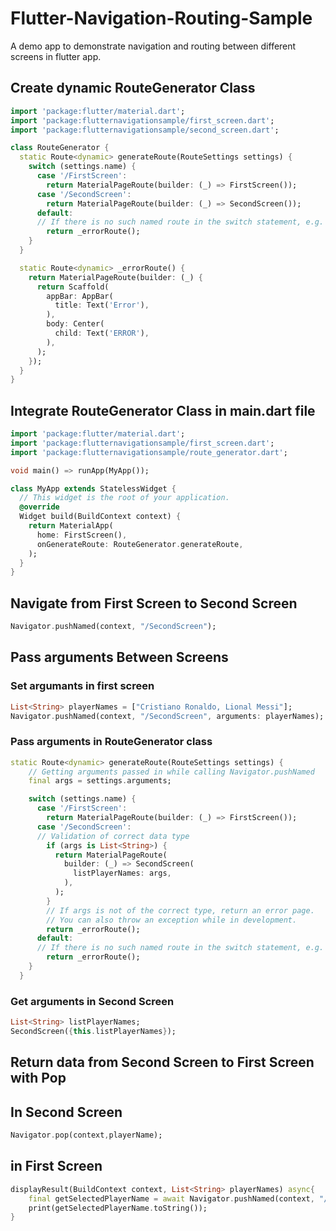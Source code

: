 # Flutter-Navigation-Routing-Sample
A demo app to demonstrate navigation and routing between different screens in flutter app.

## Create dynamic RouteGenerator Class
```dart
import 'package:flutter/material.dart';
import 'package:flutternavigationsample/first_screen.dart';
import 'package:flutternavigationsample/second_screen.dart';

class RouteGenerator {
  static Route<dynamic> generateRoute(RouteSettings settings) {
    switch (settings.name) {
      case '/FirstScreen':
        return MaterialPageRoute(builder: (_) => FirstScreen());
      case '/SecondScreen':
        return MaterialPageRoute(builder: (_) => SecondScreen());
      default:
      // If there is no such named route in the switch statement, e.g. /third
        return _errorRoute();
    }
  }

  static Route<dynamic> _errorRoute() {
    return MaterialPageRoute(builder: (_) {
      return Scaffold(
        appBar: AppBar(
          title: Text('Error'),
        ),
        body: Center(
          child: Text('ERROR'),
        ),
      );
    });
  }
}
```

## Integrate RouteGenerator Class in main.dart file
```dart
import 'package:flutter/material.dart';
import 'package:flutternavigationsample/first_screen.dart';
import 'package:flutternavigationsample/route_generator.dart';

void main() => runApp(MyApp());

class MyApp extends StatelessWidget {
  // This widget is the root of your application.
  @override
  Widget build(BuildContext context) {
    return MaterialApp(
      home: FirstScreen(),
      onGenerateRoute: RouteGenerator.generateRoute,
    );
  }
}
```

## Navigate from First Screen to Second Screen
```dart
Navigator.pushNamed(context, "/SecondScreen");
```

## Pass arguments Between Screens

### Set argumants in first screen
```dart
List<String> playerNames = ["Cristiano Ronaldo, Lional Messi"];
Navigator.pushNamed(context, "/SecondScreen", arguments: playerNames);
```

### Pass arguments in RouteGenerator class
```dart
static Route<dynamic> generateRoute(RouteSettings settings) {
    // Getting arguments passed in while calling Navigator.pushNamed
    final args = settings.arguments;

    switch (settings.name) {
      case '/FirstScreen':
        return MaterialPageRoute(builder: (_) => FirstScreen());
      case '/SecondScreen':
      // Validation of correct data type
        if (args is List<String>) {
          return MaterialPageRoute(
            builder: (_) => SecondScreen(
              listPlayerNames: args,
            ),
          );
        }
        // If args is not of the correct type, return an error page.
        // You can also throw an exception while in development.
        return _errorRoute();
      default:
      // If there is no such named route in the switch statement, e.g. /third
        return _errorRoute();
    }
  }
```

### Get arguments in Second Screen
```dart
List<String> listPlayerNames;
SecondScreen({this.listPlayerNames});
```

## Return data from Second Screen to First Screen with Pop

## In Second Screen
```dart
Navigator.pop(context,playerName);
```

## in First Screen
```dart
displayResult(BuildContext context, List<String> playerNames) async{
    final getSelectedPlayerName = await Navigator.pushNamed(context, "/SecondScreen", arguments: playerNames);
    print(getSelectedPlayerName.toString());
}
```
